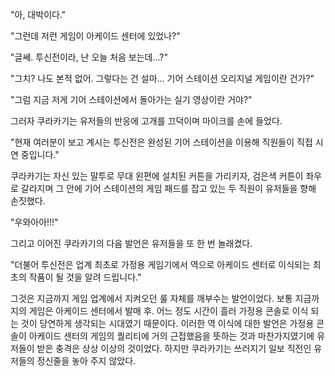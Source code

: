 "아, 대박이다." 

"그런데 저런 게임이 아케이드 센터에 있었나?" 

"글쎄. 투신전이라, 난 오늘 처음 보는데...?" 

"그치? 나도 본적 없어. 그렇다는 건 설마... 기어 스테이션 오리지널 게임이란 건가?" 

"그럼 지금 저게 기어 스테이션에서 돌아가는 실기 영상이란 거야?" 

그러자 쿠라카기는 유저들의 반응에 고개를 끄덕이며 마이크를 손에 들었다. 

"현재 여러분이 보고 계시는 투신전은 완성된 기어 스테이션을 이용해 직원들이 직접 시연 중입니다." 

쿠라카기는 자신 있는 말투로 무대 왼편에 설치된 커튼을 가리키자, 검은색 커튼이 좌우로 갈라지며 그 안에 기어 스테이션의 게임 패드를 잡고 있는 두 직원이 유저들을 향해 손짓했다. 

"우와아아!!!" 

그리고 이어진 쿠라카기의 다음 발언은 유저들을 또 한 번 놀래켰다. 

"더불어 투신전은 업계 최초로 가정용 게임기에서 역으로 아케이드 센터로 이식되는 최초의 작품이 될 것을 알려 드립니다." 

그것은 지금까지 게임 업계에서 지켜오던 룰 자체를 깨부수는 발언이었다. 
보통 지금까지의 게임은 아케이드 센터에서 발매 후. 어느 정도 시간이 흘러 가정용 콘솔로 이식 되는 것이 당연하게 생각되는 시대였기 때문이다. 
이러한 역 이식에 대한 발언은 가정용 콘솔이 아케이드 센터의 게임의 퀄리티에 거의 근접했음을 뜻하는 것과 마찬가지였기에 유저들이 받은 충격은 상상 이상의 것이었다. 
하지만 쿠라카기는 쓰러지기 일보 직전인 유저들의 정신줄을 놓아 주지 않았다. 